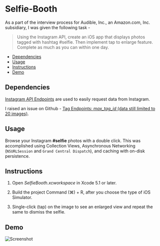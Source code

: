 # Selfie-Booth

As a part of the interview process for Audible, Inc., an Amazon.com, Inc. subsidiary, I was given the following task -

>Using the Instagram API, create an iOS app that displays photos tagged with hashtag #selfie. Then implement tap to enlarge feature. Complete as much as you can within one day.


- [Dependencies](#dependencies)
- [Usage](#usage)
- [Instructions](#instructions)
- [Demo](#demo)

## Dependencies 

[Instagram API Endpoints](http://instagram.com/developer/) are used to easily request data from Instagram.

I raised an issue on Github - [Tag Endpoints: __max_\__tag_\__id__ (data still limited to 20 images)](https://github.com/Instagram/instagram-ruby-gem/issues/140).

## Usage

Browse your Instagram **#selfie** photos with a double click. This was accomplished using Collection Views, Asynchronous Networking (`NSURLSession` and `Grand Central Dispatch`), and caching with on-disk persistence.

## Instructions 

1) Open *SelfieBooth.xcworkspace* in Xcode 5.1 or later.

2) Build the project Command (⌘) + R, after you choose the type of iOS Simulator.

3) Single-click (tap) on the image to see an enlarged view and repeat the same to dismiss the selfie.

## Demo
![Screenshot](http://i.imgur.com/thjWsSh.gif)
